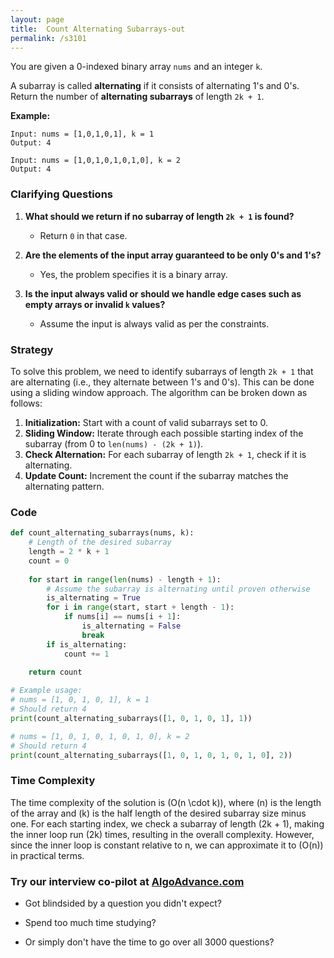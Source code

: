 ```yaml
---
layout: page
title:  Count Alternating Subarrays-out
permalink: /s3101
---
```


You are given a 0-indexed binary array `nums` and an integer `k`.

A subarray is called **alternating** if it consists of alternating 1's and 0's. Return the number of **alternating subarrays** of length `2k + 1`.

**Example:**
```
Input: nums = [1,0,1,0,1], k = 1
Output: 4

Input: nums = [1,0,1,0,1,0,1,0], k = 2
Output: 4
```

### Clarifying Questions

1. **What should we return if no subarray of length `2k + 1` is found?**
   - Return `0` in that case.

2. **Are the elements of the input array guaranteed to be only 0's and 1's?**
   - Yes, the problem specifies it is a binary array.

3. **Is the input always valid or should we handle edge cases such as empty arrays or invalid `k` values?**
   - Assume the input is always valid as per the constraints.

### Strategy

To solve this problem, we need to identify subarrays of length `2k + 1` that are alternating (i.e., they alternate between 1's and 0's). This can be done using a sliding window approach. The algorithm can be broken down as follows:

1. **Initialization:** Start with a count of valid subarrays set to 0.
2. **Sliding Window:** Iterate through each possible starting index of the subarray (from 0 to `len(nums) - (2k + 1)`).
3. **Check Alternation:** For each subarray of length `2k + 1`, check if it is alternating.
4. **Update Count:** Increment the count if the subarray matches the alternating pattern.

### Code

```python
def count_alternating_subarrays(nums, k):
    # Length of the desired subarray
    length = 2 * k + 1
    count = 0
    
    for start in range(len(nums) - length + 1):
        # Assume the subarray is alternating until proven otherwise
        is_alternating = True
        for i in range(start, start + length - 1):
            if nums[i] == nums[i + 1]:
                is_alternating = False
                break
        if is_alternating:
            count += 1
            
    return count

# Example usage:
# nums = [1, 0, 1, 0, 1], k = 1
# Should return 4
print(count_alternating_subarrays([1, 0, 1, 0, 1], 1))

# nums = [1, 0, 1, 0, 1, 0, 1, 0], k = 2
# Should return 4
print(count_alternating_subarrays([1, 0, 1, 0, 1, 0, 1, 0], 2))
```

### Time Complexity

The time complexity of the solution is \(O(n \cdot k)\), where \(n\) is the length of the array and \(k\) is the half length of the desired subarray size minus one. For each starting index, we check a subarray of length \(2k + 1\), making the inner loop run \(2k\) times, resulting in the overall complexity. However, since the inner loop is constant relative to n, we can approximate it to \(O(n)\) in practical terms.


### Try our interview co-pilot at [AlgoAdvance.com](https://algoAdvance.com)

- Got blindsided by a question you didn't expect?

- Spend too much time studying?

- Or simply don't have the time to go over all 3000 questions?

